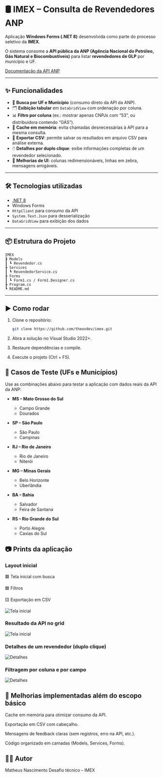 ﻿# 🛢️ IMEX – Consulta de Revendedores ANP

Aplicação **Windows Forms (.NET 8)** desenvolvida como parte do processo seletivo da **IMEX**.  

O sistema consome a **API pública da ANP (Agência Nacional do Petróleo, Gás Natural e Biocombustíveis)** para listar **revendedores de GLP** por município e UF.  

[Documentação da API ANP](https://www.gov.br/anp/pt-br/centrais-de-conteudo/paineis-dinamicos-da-anp/paineis-dinamicos-do-abastecimento/api-revendedores-manual-usuario.pdf)

---

## ✨ Funcionalidades

- 🔎 **Busca por UF e Município** (consumo direto da API da ANP).  
- 🗂️ **Exibição tabular** em `DataGridView` com ordenação por coluna.  
- 📊 **Filtro por coluna** (ex.: mostrar apenas CNPJs com “53”, ou distribuidora contendo “GÁS”).  
- 💾 **Cache em memória**: evita chamadas desnecessárias à API para a mesma consulta.  
- 📑 **Exportar CSV**: permite salvar os resultados em arquivo CSV para análise externa.  
- 🖱️ **Detalhes por duplo clique**: exibe informações completas de um revendedor selecionado.  
- 🎨 **Melhorias de UI**: colunas redimensionáveis, linhas em zebra, mensagens amigáveis.  

---

## 🛠️ Tecnologias utilizadas

- [.NET 8](https://dotnet.microsoft.com/)  
- Windows Forms  
- `HttpClient` para consumo da API  
- `System.Text.Json` para desserialização  
- `DataGridView` para exibição dos dados  

---

## 📦 Estrutura do Projeto
```
IMEX
┣ Models
┃ ┗ Revendedor.cs
┣ Services
┃ ┗ RevendedorService.cs
┣ Forms
┃ ┗ Form1.cs / Form1.Designer.cs
┣ Program.cs
┗ README.md
```
---

## ▶️ Como rodar

1. Clone o repositório:
   ```bash
   git clone https://github.com/theoxdev/imex.git
2. Abra a solução no Visual Studio 2022+.

3. Restaure dependências e compile.

4. Execute o projeto (Ctrl + F5).

## 🧪 Casos de Teste (UFs e Municípios)

Use as combinações abaixo para testar a aplicação com dados reais da API da ANP:

- **MS – Mato Grosso do Sul**
  - Campo Grande
  - Dourados

- **SP – São Paulo**
  - São Paulo
  - Campinas

- **RJ – Rio de Janeiro**
  - Rio de Janeiro
  - Niterói

- **MG – Minas Gerais**
  - Belo Horizonte
  - Uberlândia

- **BA – Bahia**
  - Salvador
  - Feira de Santana

- **RS – Rio Grande do Sul**
  - Porto Alegre
  - Caxias do Sul


## 📷 Prints da aplicação

### Layout inicial
🟥 Tela inicial com busca

🟦 Filtros

🟨 Exportação em CSV

![Tela inicial](assets/screenshot_1.png)

### Resultado da API no grid

![Tela inicial](assets/video_1.gif)

### Detalhes de um revendedor (duplo clique)
![Detalhes](assets/video_2.gif)

### Filtragem por coluna e por campo
![Detalhes](assets/video_3.gif)


## 🚀 Melhorias implementadas além do escopo básico

Cache em memória para otimizar consumo da API.

Exportação em CSV com cabeçalho.

Mensagens de feedback claras (sem registros, erro na API, etc.).

Código organizado em camadas (Models, Services, Forms).

## 👨‍💻 Autor

Matheus Nascimento
Desafio técnico – IMEX